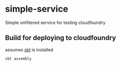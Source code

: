 simple-service
==============

Simple unfiltered service for testing cloudfoundry

## Build for deploying to cloudfoundry

assumes [sbt](http://www.scala-sbt.org/) is installed

```
sbt assembly
```

